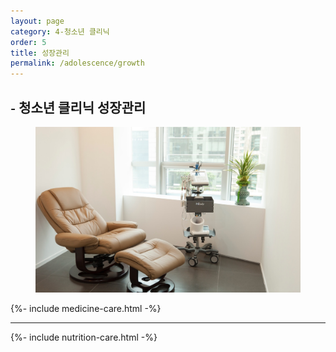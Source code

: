 ```yaml
---
layout: page
category: 4-청소년 클리닉
order: 5
title: 성장관리
permalink: /adolescence/growth
---
```


<h2 class="content-heading">
  <small>-</small>
  <strong>청소년 클리닉</strong> 성장관리
</h2>

<figure>
  <img src="/assets/img-slide3.jpg" alt="">
</figure>

{%- include medicine-care.html -%}

<hr>

{%- include nutrition-care.html -%}

